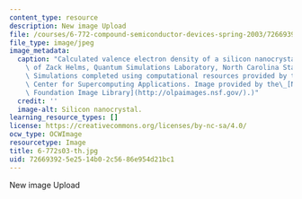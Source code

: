 ```yaml
---
content_type: resource
description: New image Upload
file: /courses/6-772-compound-semiconductor-devices-spring-2003/726693925e2514b02c5686e954d21bc1_6-772s03-th.jpg
file_type: image/jpeg
image_metadata:
  caption: "Calculated valence electron density of a silicon nanocrystal. (Image courtesy\
    \ of Zack Helms, Quantum Simulations Laboratory, North Carolina State University.\
    \ Simulations completed using computational resources provided by the National\
    \ Center for Supercomputing Applications. Image provided by the\_[National Science\
    \ Foundation Image Library](http://olpaimages.nsf.gov/).)"
  credit: ''
  image-alt: Silicon nanocrystal.
learning_resource_types: []
license: https://creativecommons.org/licenses/by-nc-sa/4.0/
ocw_type: OCWImage
resourcetype: Image
title: 6-772s03-th.jpg
uid: 72669392-5e25-14b0-2c56-86e954d21bc1
---
```

New image Upload